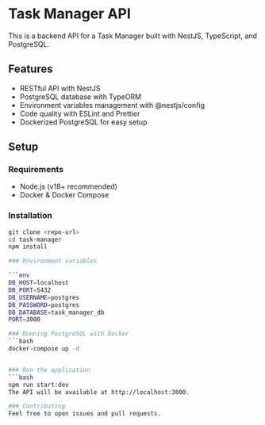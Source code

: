 # Task Manager API

This is a backend API for a Task Manager built with NestJS, TypeScript, and PostgreSQL.

## Features

- RESTful API with NestJS
- PostgreSQL database with TypeORM
- Environment variables management with @nestjs/config
- Code quality with ESLint and Prettier
- Dockerized PostgreSQL for easy setup

## Setup

### Requirements

- Node.js (v18+ recommended)
- Docker & Docker Compose

### Installation

```bash
git clone <repo-url>
cd task-manager
npm install

### Environment variables

```env
DB_HOST=localhost
DB_PORT=5432
DB_USERNAME=postgres
DB_PASSWORD=postgres
DB_DATABASE=task_manager_db
PORT=3000

### Running PostgreSQL with Docker
```bash
docker-compose up -d


### Run the application
```bash
npm run start:dev
The API will be available at http://localhost:3000.

### Contributing
Feel free to open issues and pull requests.